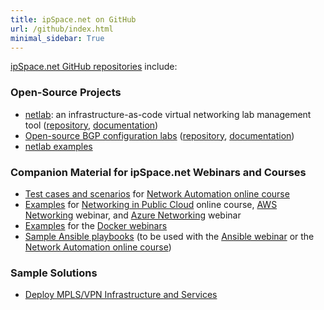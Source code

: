 ```yaml
---
title: ipSpace.net on GitHub
url: /github/index.html
minimal_sidebar: True
---
```

[ipSpace.net GitHub repositories](https://github.com/ipspace) include:

### Open-Source Projects

* [netlab](https://netlab.tools/): an infrastructure-as-code virtual networking lab management tool ([repository](https://github.com/ipspace/netlab), [documentation](https://netlab.tools/))
* [Open-source BGP configuration labs](https://bgplab.github.io/bgplab/) ([repository](https://github.com/bgplab/bgplab), [documentation](https://bgplab.github.io/bgplab/))
* [netlab examples](https://github.com/ipspace/netlab-examples)

### Companion Material for ipSpace.net Webinars and Courses

* [Test cases and scenarios](https://github.com/ipspace/NetOpsWorkshop) for [Network Automation online course](https://www.ipspace.net/Building_Network_Automation_Solutions)
* [Examples](https://github.com/ipspace/pubcloud) for [Networking in Public Cloud](https://www.ipspace.net/PubCloud/) online course, [AWS Networking](https://www.ipspace.net/Amazon_Web_Services_Networking) webinar, and [Azure Networking](https://www.ipspace.net/Microsoft_Azure_Networking) webinar
* [Examples](https://github.com/ipspace/docker-examples) for the [Docker webinars](https://www.ipspace.net/Roadmap/Containers_and_Docker)
* [Sample Ansible playbooks](https://github.com/ipspace/ansible-examples) (to be used with the [Ansible webinar](https://www.ipspace.net/Ansible_for_Networking_Engineers) or the [Network Automation online course](https://www.ipspace.net/Building_Network_Automation_Solutions))

### Sample Solutions

* [Deploy MPLS/VPN Infrastructure and Services](https://github.com/ipspace/MPLS-infrastructure)
